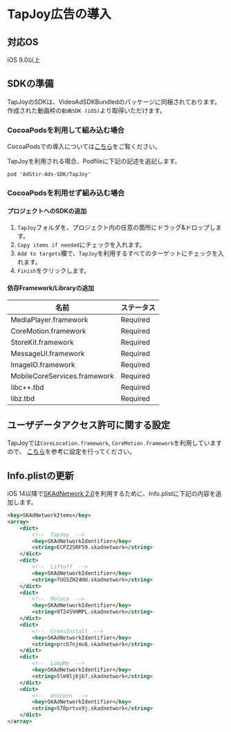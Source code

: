 # TapJoy広告の導入

## 対応OS

iOS 9.0以上

## SDKの準備

TapJoyのSDKは、VideoAdSDKBundledのパッケージに同梱されております。
作成された動画枠の`動画SDK (iOS)`より取得いただけます。

### CocoaPodsを利用して組み込む場合

CocoaPodsでの導入については[こちら](../init/cocoapods.md)をご覧ください。

TapJoyを利用される場合、Podfileに下記の記述を追記します。  

```
pod 'AdStir-Ads-SDK/TapJoy'
```

### CocoaPodsを利用せず組み込む場合

#### プロジェクトへのSDKの追加

1. `TapJoy`フォルダを、プロジェクト内の任意の箇所にドラッグ&ドロップします。
1. `Copy items if needed`にチェックを入れます。
1. `Add to targets`欄で、`TapJoy`を利用するすべてのターゲットにチェックを入れます。
1. `Finish`をクリックします。

#### 依存Framework/Libraryの追加
名前|ステータス
----|----
MediaPlayer.framework|Required
CoreMotion.framework|Required
StoreKit.framework|Required
MessageUI.framework|Required
ImageIO.framework|Required
MobileCoreServices.framework|Required
libc++.tbd|Required
libz.tbd|Required

## ユーザデータアクセス許可に関する設定

TapJoyでは`CoreLocation.framework`, `CoreMotion.framework`を利用していますので、
[こちら](../info/user_data.md)を参考に設定を行ってください。

## Info.plistの更新

iOS 14以降で[SKAdNetwork 2.0](https://developer.apple.com/documentation/storekit/skadnetwork)を利用するために、Info.plistに下記の内容を追加します。

```xml
<key>SKAdNetworkItems</key>
<array>
    <dict>
        <!--  TapJoy  -->
        <key>SKAdNetworkIdentifier</key>
        <string>ECPZ2SRF59.skadnetwork</string>
    </dict>
    <dict>
        <!--  Liftoff  -->
        <key>SKAdNetworkIdentifier</key>
        <string>7UG5ZH24HU.skadnetwork</string>
    </dict>
    <dict>
        <!--  Moloco  -->
        <key>SKAdNetworkIdentifier</key>
        <string>9T245VHMPL.skadnetwork</string>
    </dict>
    <dict>
        <!--  CrossInstall  -->
        <key>SKAdNetworkIdentifier</key>
        <string>prcb7njmu6.skadnetwork</string>
    </dict>
    <dict>
        <!--  LoopMe  -->
        <key>SKAdNetworkIdentifier</key>
        <string>5lm9lj6jb7.skadnetwork</string>
    </dict>
    <dict>
        <!--  Unicorn  -->
        <key>SKAdNetworkIdentifier</key>
        <string>578prtvx9j.skadnetwork</string>
    </dict>
</array>
```